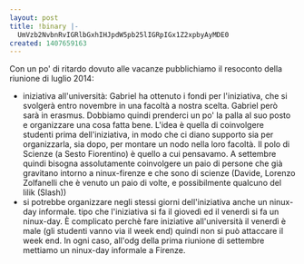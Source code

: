 ```yaml
---
layout: post
title: !binary |-
  UmVzb2NvbnRvIGRlbGxhIHJpdW5pb25lIGRpIGx1Z2xpbyAyMDE0
created: 1407659163
---
```

Con un po' di ritardo dovuto alle vacanze pubblichiamo il resoconto della riunione di luglio 2014:
<ul>
<li>iniziativa all'università: Gabriel ha ottenuto i fondi per l'iniziativa, che si svolgerà entro novembre in una facoltà a nostra scelta. Gabriel però sarà in erasmus. Dobbiamo quindi prenderci un po' la palla al suo posto e organizzare una cosa fatta bene. L'idea è quella di coinvolgere studenti prima dell'iniziativa, in modo che ci diano supporto sia per organizzarla, sia dopo, per montare un nodo nella loro facoltà. Il polo di Scienze (a Sesto Fiorentino) è quello a cui pensavamo. A settembre quindi bisogna assolutamente coinvolgere un paio di persone che già gravitano intorno a ninux-firenze e che sono di scienze (Davide, Lorenzo Zolfanelli che è venuto un paio di volte, e possibilmente qualcuno del lilik (Slash))</li>

<li>si potrebbe organizzare negli stessi giorni dell'iniziativa anche un ninux-day informale. tipo che l'iniziativa si fa il giovedì ed il venerdì si fa un ninux-day. È complicato perchè fare iniziative all'università il venerdì è male (gli studenti vanno via il week end) quindi non si può attaccare il week end. In ogni caso, all'odg della prima riunione di settembre mettiamo un ninux-day informale a Firenze.</li>
</ul>
